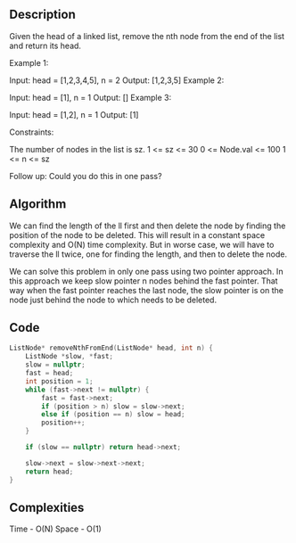 ## Description
Given the head of a linked list, remove the nth node from the end of the list and return its head.

Example 1:


Input: head = [1,2,3,4,5], n = 2
Output: [1,2,3,5]
Example 2:

Input: head = [1], n = 1
Output: []
Example 3:

Input: head = [1,2], n = 1
Output: [1]
 

Constraints:

The number of nodes in the list is sz.
1 <= sz <= 30
0 <= Node.val <= 100
1 <= n <= sz
 

Follow up: Could you do this in one pass?

## Algorithm
We can find the length of the ll first and then delete the node by finding the position of the node to be deleted. This will result in a constant space complexity and O(N) time complexity. But in worse case, we will have to traverse the ll twice, one for finding the length, and then to delete the node.

We can solve this problem in only one pass using two pointer approach. In this approach we keep slow pointer n nodes behind the fast pointer. That way when the fast pointer reaches the last node, the slow pointer is on the node just behind the node to which needs to be deleted.

## Code
```cpp
ListNode* removeNthFromEnd(ListNode* head, int n) {
    ListNode *slow, *fast;
	slow = nullptr;
    fast = head;
    int position = 1;
    while (fast->next != nullptr) {
        fast = fast->next;
        if (position > n) slow = slow->next;
        else if (position == n) slow = head;
        position++;
    }

    if (slow == nullptr) return head->next;

    slow->next = slow->next->next;
    return head;
}
```

## Complexities
Time - O(N)
Space - O(1)